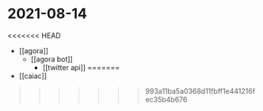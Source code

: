 # 2021-08-14

<<<<<<< HEAD
- [[agora]]
  - [[agora bot]]
    - [[twitter api]]
=======
- [[caiac]]
>>>>>>> 993a11ba5a0368d11fbff1e441216fec35b4b676
